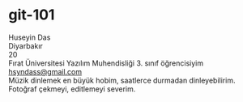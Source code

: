 # git-101
Huseyin Das <br>
Diyarbakır <br>
20 <br>
Fırat Üniversitesi Yazılım Muhendisliği 3. sınıf öğrencisiyim<br>
hsyndass@gmail.com <br>
Müzik dinlemek en büyük hobim, saatlerce durmadan dinleyebilirim. <br>
Fotoğraf çekmeyi, editlemeyi severim. <br>

